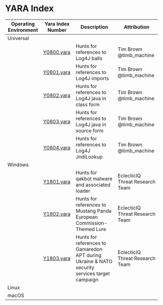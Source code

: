 # YARA Index
| Operating Environment | Yara Index Number | Description | Attribution |
| --------------------- | ----------------- | ----------- | ----------- |
| Universal | | |
| | [Y0800.yara](Universal_Y1-Y999/Y0800.yara) | Hunts for references to Log4J balls | Tim Brown @timb_machine |
| | [Y0801.yara](Universal_Y1-Y999/Y0801.yara) | Hunts for references to Log4J imports |  Tim Brown @timb_machine |
| | [Y0802.yara](Universal_Y1-Y999/Y0802.yara) | Hunts for references to Log4J java in class form |  Tim Brown @timb_machine |
| | [Y0803.yara](Universal_Y1-Y999/Y0803.yara) | Hunts for references to Log4J java in source form |  Tim Brown @timb_machine |
| | [Y0804.yara](Universal_Y1-Y999/Y0804.yara) | Hunts for references to Log4J JndiLookup |  Tim Brown @timb_machine |
| Windows | | |
| | [Y1801.yara](Windows_1000-1999/Y1801.yara) | Hunts for qakbot malware and associated loader | EclecticIQ Threat Research Team |
| | [Y1802.yara](Windows_1000-1999/Y1802.yara) | Hunts for references to Mustang Panda European Commission-Themed Lure | EclecticIQ Threat Research Team |
| | [Y1803.yara](Windows_1000-1999/Y1803.yara) | Hunts for references to Gamaredon APT during Ukraine & NATO security services target campaign| EclecticIQ Threat Research Team |
| Linux | | |
| macOS | | |
